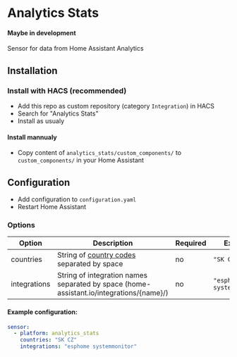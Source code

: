 # Analytics Stats


#### Maybe in development

Sensor for data from Home Assistant Analytics

## Installation

### Install with HACS (recommended)

- Add this repo as custom repository (category `Integration`) in HACS
- Search for "Analytics Stats"
- Install as usualy

#### Install mannualy

- Copy content of `analytics_stats/custom_components/` to `custom_components/` in your Home Assistant

## Configuration

- Add configuration to `configuration.yaml`
- Restart Home Assistant

### Options
| Option | Description | Required | Example |
--- | --- | --- | ---
| countries | String of [country codes](https://en.wikipedia.org/wiki/ISO_3166-1_alpha-2) separated by space | no | `"SK CZ"` |
| integrations | String of integration names separated by space (home-assistant.io/integrations/{name}/) | no | `"esphome systemmonitor"` |


#### Example configuration:
```yaml
sensor:
  - platform: analytics_stats
    countries: "SK CZ"
    integrations: "esphome systemmonitor"
```

